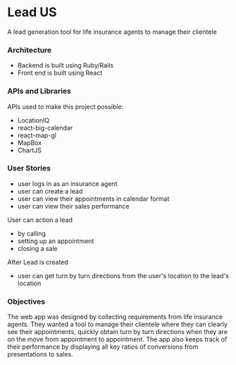 
# Lead US
A lead generation tool for life insurance agents to manage their clientele

### Architecture
* Backend is built using Ruby/Rails
* Front end is built using React

### APIs and Libraries
APIs used to make this project possible:
* LocationIQ
* react-big-calendar
* react-map-gl
* MapBox
* ChartJS

### User Stories

* user logs in as an insurance agent
* user can create a lead
* user can view their appointments in calendar format
* user can view their sales performance

User can action a lead
* by calling
* setting up an appointment
* closing a sale

After Lead is created
* user can get turn by turn directions from the user's location to the lead's location


### Objectives
The web app was designed by collecting requirements from life insurance agents.  They wanted a tool to manage their clientele where they can clearly see their appointments, quickly obtain turn by turn directions when they are on the move from appointment to appointment.  The app also keeps track of their performance by displaying all key ratios of conversions from presentations to sales.